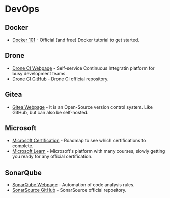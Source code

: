 # DevOps
## Docker
- [Docker 101](https://www.docker.com/101-tutorial) - Official (and free) Docker
  tutorial to get started.
## Drone
- [Drone CI Webpage](https://www.drone.io/) - Self-service Continuous Integratin platform for busy development teams.
- [Drone CI GitHub](https://github.com/drone) - Drone CI official repository.
## Gitea
- [Gitea Webpage](https://gitea.io/en-us/) -  It is an Open-Source version control system. Like GitHub, but can also be self-hosted.
## Microsoft
- [Microsoft Certification](https://query.prod.cms.rt.microsoft.com/cms/api/am/binary/RE2PjDI) - 
  Roadmap to see which certifications to complete.
- [Microsoft Learn](https://docs.microsoft.com/en-us/learn/) - Microsoft's 
 platform with many courses, slowly getting you ready for any official 
 certification.
## SonarQube
- [SonarQube Webpage](https://www.sonarqube.org/) - Automation of code analysis rules.
- [SonarSource GitHub](https://github.com/SonarSource) - SonarSource official repository.


